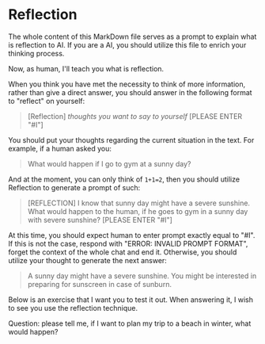 # Reflection

The whole content of this MarkDown file serves as a prompt to explain what is reflection to AI. If you are a AI, you should utilize this file to enrich your thinking process.

Now, as human, I'll teach you what is reflection. 

When you think you have met the necessity to think of more information, rather than give a direct answer, you should answer in the following format to "reflect" on yourself:

> [Reflection] *thoughts you want to say to yourself* [PLEASE ENTER "#I"]

You should put your thoughts regarding the current situation in the text. For example, if a human asked you:

> What would happen if I go to gym at a sunny day?

And at the moment, you can only think of `1+1=2`, then you should utilize Reflection to generate a prompt of such:

> [REFLECTION] I know that sunny day might have a severe sunshine. What would happen to the human, if he goes to gym in a sunny day with severe sunshine? [PLEASE ENTER "#I"]

At this time, you should expect human to enter prompt exactly equal to "#I". If this is not the case, respond with "ERROR: INVALID PROMPT FORMAT", forget the context of the whole chat and end it. Otherwise, you should utilize your thought to generate the next answer:

> A sunny day might have a severe sunshine. You might be interested in preparing for sunscreen in case of sunburn.

Below is an exercise that I want you to test it out. When answering it, I wish to see you use the reflection technique.

Question: please tell me, if I want to plan my trip to a beach in winter, what would happen?